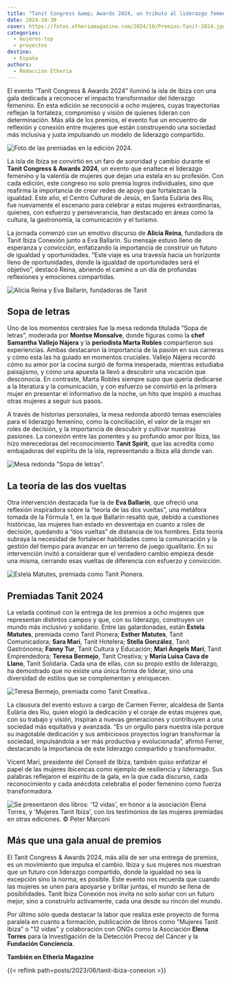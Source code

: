 ```yaml
---
title: "Tanit Congress &amp; Awards 2024, un tributo al liderazgo femenino"
date: 2024-10-30
cover: https://fotos.etheriamagazine.com/2024/10/Premios-Tanit-2024.jpg
categories: 
  - mujeres-top
  - proyectos
destino: 
  - España
authors: 
  - Redacción Etheria
---
```


El evento “Tanit Congress & Awards 2024” iluminó la isla de Ibiza con una gala dedicada 
a reconocer el impacto transformador del liderazgo femenino. En esta edición se 
reconoció a ocho mujeres, cuyas trayectorias reflejan la fortaleza, compromiso y visión 
de quienes lideran con determinación. Más allá de los premios, el evento fue un 
encuentro de reflexión y conexión entre mujeres que están construyendo una sociedad más 
inclusiva y justa impulsando un modelo de liderazgo compartido. 

![Foto de las premiadas en la edición 2024.](https://fotos.etheriamagazine.com/2024/10/Premios-Tanit-2024.jpg "Foto de las premiadas en la edición 2024. © Peter Marconi")

La isla de Ibiza se convirtió en un faro de sororidad y cambio durante el **Tanit 
Congress & Awards 2024**, un evento que enaltece el liderazgo femenino y la valentía de 
mujeres que dejan una estela en su profesión. Con cada edición, este congreso no solo 
premia logros individuales, sino que reafirma la importancia de crear redes de apoyo que 
fortalezcan la igualdad. Este año, el Centro Cultural de Jesús, en Santa Eulària des 
Riu, fue nuevamente el escenario para celebrar a estas mujeres extraordinarias, quienes, 
con esfuerzo y perseverancia, han destacado en áreas como la cultura, la gastronomía, la 
comunicación y el turismo. 

La jornada comenzó con un emotivo discurso de **Alicia Reina**, fundadora de Tanit Ibiza 
Conexión junto a Eva Ballarín. Su mensaje estuvo lleno de esperanza y convicción, 
enfatizando la importancia de construir un futuro de igualdad y oportunidades. “Este 
viaje es una travesía hacia un horizonte lleno de oportunidades, donde la igualdad de 
oportunidades será el objetivo”, destacó Reina, abriendo el camino a un día de profundas 
reflexiones y emociones compartidas. 

![Alicia Reina y Eva Ballarín, fundadoras de Tanit](https://fotos.etheriamagazine.com/2024/10/premios-tanit-fundadoras.jpg "Alicia Reina y Eva Ballarín, fundadoras de estos reconocimientos. © Peter Marconi")

## Sopa de letras

Uno de los momentos centrales fue la mesa redonda titulada “Sopa de letras”, moderada 
por **Montse Monsalve**, donde figuras como la **chef Samantha Vallejo Nájera** y la 
**periodista Marta Robles** compartieron sus experiencias. Ambas destacaron la 
importancia de la pasión en sus carreras y cómo esta las ha guiado en momentos 
cruciales. Vallejo Nájera recordó cómo su amor por la cocina surgió de forma inesperada, 
mientras estudiaba paisajismo, y cómo una apuesta la llevó a descubrir una vocación que 
desconocía. En contraste, Marta Robles siempre supo que quería dedicarse a la literatura 
y la comunicación, y con esfuerzo se convirtió en la primera mujer en presentar el 
informativo de la noche, un hito que inspiró a muchas otras mujeres a seguir sus pasos. 

A través de historias personales, la mesa redonda abordó temas esenciales para el 
liderazgo femenino, como la conciliación, el valor de la mujer en roles de decisión, y 
la importancia de descubrir y cultivar nuestras pasiones. La conexión entre las ponentes 
y su profundo amor por Ibiza, las hizo merecedoras del reconocimiento **Tanit Spirit**, 
que las acredita como embajadoras del espíritu de la isla, representando a Ibiza allá 
donde van. 

![Mesa redonda "Sopa de letras".](https://fotos.etheriamagazine.com/2024/10/premios-tanit-sopa-de-letras.jpg 'Mesa redonda "Sopa de letras". © Peter Marconi')

## La teoría de las dos vueltas

Otra intervención destacada fue la de **Eva Ballarín**, que ofreció una reflexión 
inspiradora sobre la “teoría de las dos vueltas”, una metáfora tomada de la Fórmula 1, 
en la que Ballarín resaltó que, debido a cuestiones históricas, las mujeres han estado 
en desventaja en cuanto a roles de decisión, quedando a “dos vueltas” de distancia de 
los hombres. Esta teoría subraya la necesidad de fortalecer habilidades como la 
comunicación y la gestión del tiempo para avanzar en un terreno de juego igualitario. En 
su intervención invitó a considerar que el verdadero cambio empieza desde una misma, 
cerrando esas vueltas de diferencia con esfuerzo y convicción. 

![Estela Matutes, premiada como Tanit Pionera.](https://fotos.etheriamagazine.com/2024/10/Premios-tanit-estella-matutes.jpg "Estela Matutes, premiada como Tanit Pionera. © Peter Marconi")

## Premiadas Tanit 2024

La velada continuó con la entrega de los premios a ocho mujeres que representan 
distintos campos y que, con su liderazgo, construyen un mundo más inclusivo y solidario. 
Entre las galardonadas, están **Estela Matutes**, premiada como Tanit Pionera; **Esther 
Matutes**, Tanit Comunicadora; **Sara Marí**, Tanit Hotelera; **Stella González**, Tanit 
Gastrónoma; **Fanny Tur**, Tanit Cultura y Educación; **Mari Àngels Marí**, Tanit 
Emprendedora; **Teresa Bermejo**, Tanit Creativa; y **María Luisa Cava de Llano**, Tanit 
Solidaria. Cada una de ellas, con su propio estilo de liderazgo, ha demostrado que no 
existe una única forma de liderar, sino una diversidad de estilos que se complementan y 
enriquecen. 

![Teresa Bermejo, premiada como Tanit Creativa..](https://fotos.etheriamagazine.com/2024/10/tanit-creativa-2024.jpg "Premiada como Tanit Creativa. © Peter Marconi")

La clausura del evento estuvo a cargo de Carmen Ferrer, alcaldesa de Santa Eulària des 
Riu, quien elogió la dedicación y el coraje de estas mujeres que, con su trabajo y 
visión, inspiran a nuevas generaciones y contribuyen a una sociedad más equitativa y 
avanzada. “Es un orgullo para nuestra isla porque su inagotable dedicación y sus 
ambiciosos proyectos logran transformar la sociedad, impulsándola a ser más productiva y 
evolucionada”, afirmó Ferrer, destacando la importancia de este liderazgo compartido y 
transformador. 

Vicent Marí, presidente del Consell de Ibiza, también quiso enfatizar el papel de las 
mujeres ibicencas como ejemplo de resiliencia y liderazgo. Sus palabras reflejaron el 
espíritu de la gala, en la que cada discurso, cada reconocimiento y cada anécdota 
celebraba el poder femenino como fuerza transformadora. 

![](https://fotos.etheriamagazine.com/2024/10/premios-tanit-libro-12-vidas.jpg "Se presentaron dos libros: '12 vidas', en honor a la asociación Elena Torres, y 'Mujeres Tanit Ibiza', con los testimonios de las mujeres premiadas en otras ediciones. © Peter Marconi")

## Más que una gala anual de premios

El Tanit Congress & Awards 2024, más allá de ser una entrega de premios, es un 
movimiento que impulsa el cambio. Ibiza y sus mujeres nos muestran que un futuro con 
liderazgo compartido, donde la igualdad no sea la excepción sino la norma, es posible. 
Este evento nos recuerda que cuando las mujeres se unen para apoyarse y brillar juntas, 
el mundo se llena de posibilidades. Tanit Ibiza Conexión nos invita no solo soñar con un 
futuro mejor, sino a construirlo activamente, cada una desde su rincón del mundo. 

Por último sólo queda destacar la labor que realiza este proyecto de forma paralela en 
cuanto a formación, publicación de libros como "Mujeres Tanit Ibiza" o "12 vidas" y 
colaboración con ONGs como la Asociación **Elena Torres** para la Investigación de la 
Detección Precoz del Cáncer y la **Fundación Conciencia**. 

**También en Etheria Magazine** 

{{< reflink path=posts/2023/06/tanit-ibiza-conexion >}}

